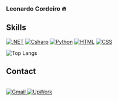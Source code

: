 ### Leonardo Cordeiro 🔥

## Skills
[![.NET](https://img.shields.io/badge/.NET-5C2D91?style=for-the-badge&logo=.net&logoColor=white)]()
[![Csharp](https://img.shields.io/badge/C%23-239120?style=for-the-badge&logo=c-sharp&logoColor=white)]()
[![Python](https://img.shields.io/badge/Python-3776AB?style=for-the-badge&logo=python&logoColor=white)]()
[![HTML](https://img.shields.io/badge/HTML5-E34F26?style=for-the-badge&logo=html5&logoColor=white)]()
[![CSS](https://img.shields.io/badge/CSS3-1572B6?style=for-the-badge&logo=css3&logoColor=white)]()

![Top Langs](https://github-readme-stats.vercel.app/api/top-langs/?username=LeonardoCordeiro2000&bg_color=00000000&size_weight=0.5&count_weight=0.5)
## Contact

<div style="display: inline_block"><br/>
  <a href="mailto:leocordeiro09@gmail.com">
    <img aling="center" alt="Gmail" src="https://img.shields.io/badge/Gmail-D14836?style=for-the-badge&logo=gmail&logoColor=white" />
  </a>
  
  <a href="https://www.upwork.com/freelancers/~01c546bfa5fe9f72a6">
    <img aling="center" alt="UpWork" src="https://img.shields.io/badge/UpWork-6FDA44?style=for-the-badge&logo=Upwork&logoColor=white" />
  </a>
</div><br/>
